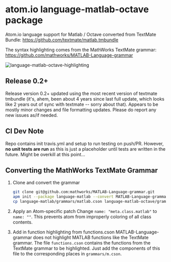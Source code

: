 # atom.io language-matlab-octave package

Atom.io language support for Matlab / Octave converted from TextMate Bundle:
https://github.com/textmate/matlab.tmbundle

The syntax highlighting comes from the MathWorks TextMate grammar:
https://github.com/mathworks/MATLAB-Language-grammar

![language-matlab-octave-highlighting](https://user-images.githubusercontent.com/43882944/61577281-29e12680-aab3-11e9-900d-527a0afa8e37.png)

## Release 0.2+
Release version 0.2+ updated using the most recent version of textmate tmbundle (it's, ahem, been about 4 years since last full update, which looks like 2 years out of sync with textmate -- sorry about that). Appears to be mostly minor changes and file formatting updates. Please do report any new issues as/if needed.

## CI Dev Note
Repo contains init travis.yml and setup to run testing on push/PR. However, **no unit tests are run** as this is just a placeholder until tests are written in the future. Might be overkill at this point...

## Converting the MathWorks TextMate Grammar
1. Clone and convert the grammar
    ```bash
    git clone git@github.com:mathworks/MATLAB-Language-grammar.git
    apm init --package language-matlab --convert MATLAB-Language-grammar/Matlab.tmbundle/
    cp language-matlab/grammars/matlab.cson language-matlab-octave/grammars/m.cson
    ```

1. Apply an Atom-specific patch
Change `name: "meta.class.matlab"` to `name: ""`. This prevents atom from improperly coloring of all class contents.

1. Add in function highlighting from functions.cson
MATLAB-Language-grammar does not highlight MATLAB functions like the TextMate grammar. The file `functions.cson` contains the functions from the TextMate grammar to be highlighted. Just add the components of this file to the corresponding places in `grammars/m.cson`.